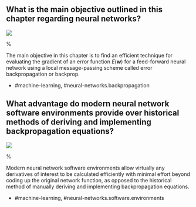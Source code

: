 ## What is the main objective outlined in this chapter regarding neural networks?

![](https://cdn.mathpix.com/cropped/2024_05_26_f259a6e31b33764956acg-1.jpg?height=1248&width=1238&top_left_y=216&top_left_x=409)

%

The main objective in this chapter is to find an efficient technique for evaluating the gradient of an error function $E(\mathbf{w})$ for a feed-forward neural network using a local message-passing scheme called error backpropagation or backprop.

- #machine-learning, #neural-networks.backpropagation


## What advantage do modern neural network software environments provide over historical methods of deriving and implementing backpropagation equations?

![](https://cdn.mathpix.com/cropped/2024_05_26_f259a6e31b33764956acg-1.jpg?height=1248&width=1238&top_left_y=216&top_left_x=409)

%

Modern neural network software environments allow virtually any derivatives of interest to be calculated efficiently with minimal effort beyond coding up the original network function, as opposed to the historical method of manually deriving and implementing backpropagation equations.

- #machine-learning, #neural-networks.software.environments